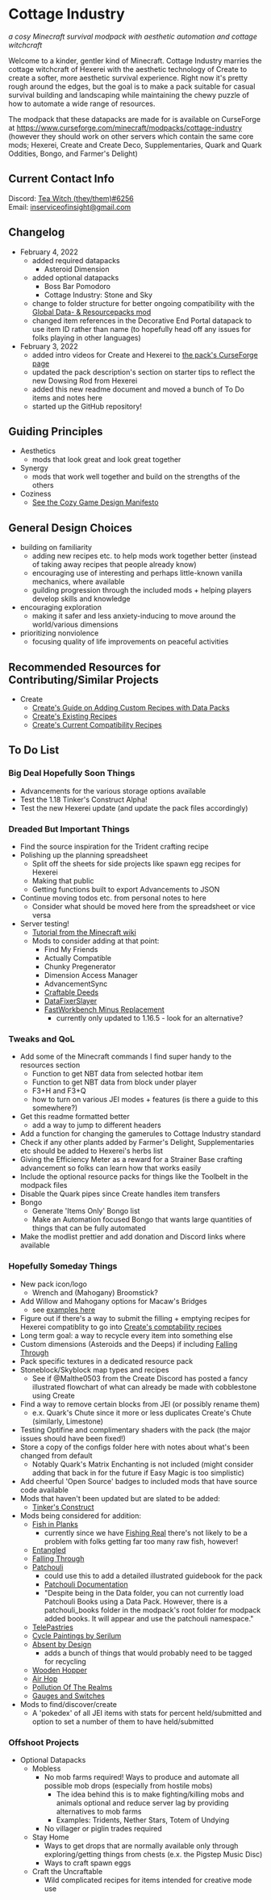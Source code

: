 # Cottage Industry
*a cosy Minecraft survival modpack with aesthetic automation and cottage witchcraft*

Welcome to a kinder, gentler kind of Minecraft. Cottage Industry marries the cottage witchcraft of Hexerei with the aesthetic technology of Create to create a softer, more aesthetic survival experience. Right now it's pretty rough around the edges, but the goal is to make a pack suitable for casual survival building and landscaping while maintaining the chewy puzzle of how to automate a wide range of resources.

The modpack that these datapacks are made for is available on CurseForge at https://www.curseforge.com/minecraft/modpacks/cottage-industry (however they should work on other servers which contain the same core mods; Hexerei, Create and Create Deco, Supplementaries, Quark and Quark Oddities, Bongo, and Farmer's Delight)
  
  
## Current Contact Info
Discord: [Tea Witch (they/them)#6256](https://discordapp.com/users/Tea%20Witch%20(they/them)#6256)  
Email: [inserviceofinsight@gmail.com](mailto:inserviceofinsight@gmail.com)

## Changelog
- February 4, 2022
  - added required datapacks
    - Asteroid Dimension
  - added optional datapacks
    - Boss Bar Pomodoro
    - Cottage Industry: Stone and Sky
  - change to folder structure for better ongoing compatibility with the [Global Data- & Resourcepacks mod](https://www.curseforge.com/minecraft/mc-mods/drp-global-datapack)
  - changed item references in the Decorative End Portal datapack to use item ID rather than name (to hopefully head off any issues for folks playing in other languages)
- February 3, 2022
  - added intro videos for Create and Hexerei to [the pack's CurseForge page](https://www.curseforge.com/minecraft/modpacks/cottage-industry)
  - updated the pack description's section on starter tips to reflect the new Dowsing Rod from Hexerei
  - added this new readme document and moved a bunch of To Do items and notes here
  - started up the GitHub repository!

## Guiding Principles
- Aesthetics
  - mods that look great and look great together
- Synergy
  - mods that work well together and build on the strengths of the others
- Coziness
  - [See the Cozy Game Design Manifesto](https://lostgarden.home.blog/2018/01/24/cozy-games/)

## General Design Choices
- building on familiarity
  - adding new recipes etc. to help mods work together better (instead of taking away recipes that people already know)
  - encouraging use of interesting and perhaps little-known vanilla mechanics, where available
  - guilding progression through the included mods + helping players develop skills and knowledge
- encouraging exploration
  - making it safer and less anxiety-inducing to move around the world/various dimensions
- prioritizing nonviolence
  - focusing quality of life improvements on peaceful activities

## Recommended Resources for Contributing/Similar Projects
- Create
  - [Create's Guide on Adding Custom Recipes with Data Packs](https://github.com/Creators-of-Create/Create/wiki/Custom-Recipes)
  - [Create's Existing Recipes](https://github.com/Creators-of-Create/Create/tree/mc1.18/dev/src/generated/resources/data/create/recipes)
  - [Create's Current Compatibility Recipes](https://github.com/Creators-of-Create/Create/tree/mc1.18/dev/src/main/resources/data/create/recipes/compat)

## To Do List
### Big Deal Hopefully Soon Things
- Advancements for the various storage options available
- Test the 1.18 Tinker's Construct Alpha!
- Test the new Hexerei update (and update the pack files accordingly)

### Dreaded But Important Things
- Find the source inspiration for the Trident crafting recipe
- Polishing up the planning spreadsheet
  - Split off the sheets for side projects like spawn egg recipes for Hexerei
  - Making that public
  - Getting functions built to export Advancements to JSON
- Continue moving todos etc. from personal notes to here
  - Consider what should be moved here from the spreadsheet or vice versa
- Server testing!
  - [Tutorial from the Minecraft wiki](https://minecraft.fandom.com/wiki/Tutorials/Setting_up_a_Minecraft_Forge_server)
  - Mods to consider adding at that point:
    - Find My Friends
    - Actually Compatible
    - Chunky Pregenerator
    - Dimension Access Manager
    - AdvancementSync
    - [Craftable Deeds](https://www.curseforge.com/minecraft/mc-mods/craftable-deeds)
    - [DataFixerSlayer](https://www.curseforge.com/minecraft/mc-mods/datafixerslayer)
    - [FastWorkbench Minus Replacement](https://www.curseforge.com/minecraft/mc-mods/fastworkbench-minus-replacement)
      - currently only updated to 1.16.5 - look for an alternative?


### Tweaks and QoL
- Add some of the Minecraft commands I find super handy to the resources section
  - Function to get NBT data from selected hotbar item
  - Function to get NBT data from block under player
  - F3+H and F3+Q
  - how to turn on various JEI modes + features (is there a guide to this somewhere?)
- Get this readme formatted better
  - add a way to jump to different headers
- Add a function for changing the gamerules to Cottage Industry standard
- Check if any other plants added by Farmer's Delight, Supplementaries etc should be added to Hexerei's herbs list
- Giving the Efficiency Meter as a reward for a Strainer Base crafting advancement so folks can learn how that works easily
- Include the optional resource packs for things like the Toolbelt in the modpack files
- Disable the Quark pipes since Create handles item transfers
- Bongo
  - Generate 'Items Only' Bongo list
  - Make an Automation focused Bongo that wants large quantities of things that can be fully automated
- Make the modlist prettier and add donation and Discord links where available

### Hopefully Someday Things
- New pack icon/logo
  - Wrench and (Mahogany) Broomstick?
- Add Willow and Mahogany options for Macaw's Bridges
  - see [examples here](https://github.com/Samlegamer/Macaw-s-Bridges-Compat)
- Figure out if there's a way to submit the filling + emptying recipes for Hexerei compatiblity to go into [Create's comptability recipes](https://github.com/Creators-of-Create/Create/tree/mc1.18/dev/src/main/resources/data/create/recipes/compat)
- Long term goal: a way to recycle every item into something else
- Custom dimensions (Asteroids and the Deeps) if including [Falling Through](https://www.curseforge.com/minecraft/mc-mods/falling-through)
- Pack specific textures in a dedicated resource pack
- Stoneblock/Skyblock map types and recipes
  - See if @Malthe0503 from the Create Discord has posted a fancy illustrated flowchart of what can already be made with cobblestone using Create
- Find a way to remove certain blocks from JEI (or possibly rename them)
  - e.x. Quark's Chute since it more or less duplicates Create's Chute (similarly, Limestone)
- Testing Optifine and complimentary shaders with the pack (the major issues should have been fixed!)
- Store a copy of the configs folder here with notes about what's been changed from default
  - Notably Quark's Matrix Enchanting is not included (might consider adding that back in for the future if Easy Magic is too simplistic)
- Add cheerful 'Open Source' badges to included mods that have source code available
- Mods that haven't been updated but are slated to be added:
  - [Tinker's Construct](https://www.curseforge.com/minecraft/mc-mods/tinkers-construct)
- Mods being considered for addition:
  - [Fish in Planks](https://www.curseforge.com/minecraft/mc-mods/fish-in-planks)
    - currently since we have [Fishing Real](https://www.curseforge.com/minecraft/mc-mods/fishing-real) there's not likely to be a problem with folks getting far too many raw fish, however!
  - [Entangled](https://www.curseforge.com/minecraft/mc-mods/entangled)
  - [Falling Through](https://www.curseforge.com/minecraft/mc-mods/falling-through)
  - [Patchouli](https://www.curseforge.com/minecraft/mc-mods/patchouli)
    - could use this to add a detailed illustrated guidebook for the pack
    - [Patchouli Documentation](https://vazkiimods.github.io/Patchouli/docs/intro)
    - "Despite being in the Data folder, you can not currently load Patchouli Books using a Data Pack. However, there is a patchouli_books folder in the modpack's root folder for modpack added books. It will appear and use the patchouli namespace."
  - [TelePastries](https://www.curseforge.com/minecraft/mc-mods/telepastries)
  - [Cycle Paintings by Serilum](https://www.curseforge.com/minecraft/mc-mods/cycle-paintings)
  - [Absent by Design](https://www.curseforge.com/minecraft/mc-mods/absent-by-design)
    - adds a bunch of things that would probably need to be tagged for recycling
  - [Wooden Hopper](https://www.curseforge.com/minecraft/mc-mods/wooden-hopper)
  - [Air Hop](https://www.curseforge.com/minecraft/mc-mods/air-hop)
  - [Pollution Of The Realms](https://www.curseforge.com/minecraft/mc-mods/pollution-of-the-realms)
  - [Gauges and Switches](https://www.curseforge.com/minecraft/mc-mods/redstone-gauges-and-switches)
- Mods to find/discover/create
  - A 'pokedex' of all JEI items with stats for percent held/submitted and option to set a number of them to have held/submitted

### Offshoot Projects
- Optional Datapacks
  - Mobless
    - No mob farms required! Ways to produce and automate all possible mob drops (especially from hostile mobs)
      - The idea behind this is to make fighting/killing mobs and animals optional and reduce server lag by providing alternatives to mob farms
      - Examples: Tridents, Nether Stars, Totem of Undying
    - No villager or piglin trades required
  - Stay Home
    - Ways to get drops that are normally available only through exploring/getting things from chests (e.x. the Pigstep Music Disc)
    - Ways to craft spawn eggs
  - Craft the Uncraftable
    - Wild complicated recipes for items intended for creative mode use
